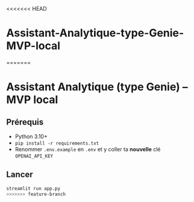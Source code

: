 <<<<<<< HEAD
# Assistant-Analytique-type-Genie-MVP-local
=======
# Assistant Analytique (type Genie) – MVP local

## Prérequis
- Python 3.10+
- `pip install -r requirements.txt`
- Renommer `.env.example` en `.env` et y coller ta **nouvelle** clé `OPENAI_API_KEY`

## Lancer
```bash
streamlit run app.py
>>>>>>> feature-branch
